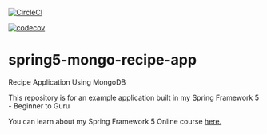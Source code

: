 [![CircleCI](https://circleci.com/gh/TadeuBraga/spring5-mongo-recipe-app/tree/master.svg?style=svg&circle-token=f11b4cffc651c9e9ad9bfb26235f44dd25583ebc)](https://circleci.com/gh/TadeuBraga/spring5-mongo-recipe-app)

[![codecov](https://codecov.io/gh/springframeworkguru/spring5-mongo-recipe-app/branch/master/graph/badge.svg)](https://codecov.io/gh/springframeworkguru/spring5-mongo-recipe-app)

# spring5-mongo-recipe-app
Recipe Application Using MongoDB

This repository is for an example application built in my Spring Framework 5 - Beginner to Guru

You can learn about my Spring Framework 5 Online course [here.](http://courses.springframework.guru/p/spring-framework-5-begginer-to-guru/?product_id=363173)